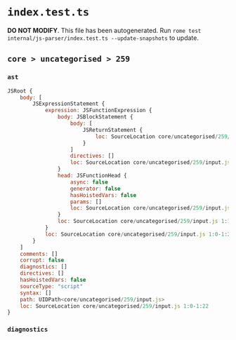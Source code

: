 # `index.test.ts`

**DO NOT MODIFY**. This file has been autogenerated. Run `rome test internal/js-parser/index.test.ts --update-snapshots` to update.

## `core > uncategorised > 259`

### `ast`

```javascript
JSRoot {
	body: [
		JSExpressionStatement {
			expression: JSFunctionExpression {
				body: JSBlockStatement {
					body: [
						JSReturnStatement {
							loc: SourceLocation core/uncategorised/259/input.js 1:13-1:19
						}
					]
					directives: []
					loc: SourceLocation core/uncategorised/259/input.js 1:11-1:21
				}
				head: JSFunctionHead {
					async: false
					generator: false
					hasHoistedVars: false
					params: []
					loc: SourceLocation core/uncategorised/259/input.js 1:9-1:11
				}
				loc: SourceLocation core/uncategorised/259/input.js 1:1-1:21
			}
			loc: SourceLocation core/uncategorised/259/input.js 1:0-1:22
		}
	]
	comments: []
	corrupt: false
	diagnostics: []
	directives: []
	hasHoistedVars: false
	sourceType: "script"
	syntax: []
	path: UIDPath<core/uncategorised/259/input.js>
	loc: SourceLocation core/uncategorised/259/input.js 1:0-1:22
}
```

### `diagnostics`

```

```
